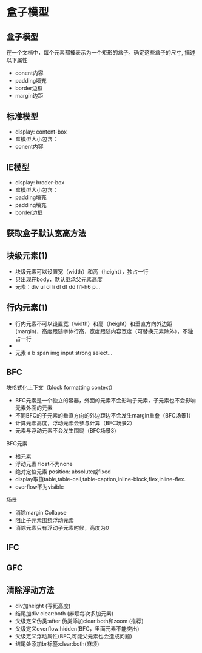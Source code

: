 # 盒子模型

## 盒子模型
在一个文档中，每个元素都被表示为一个矩形的盒子。确定这些盒子的尺寸, 描述以下属性
- conent内容
- padding填充
- border边框
- margin边距

## 标准模型
- display: content-box
- 盒模型大小包含：
- conent内容


## IE模型
- display: broder-box
- 盒模型大小包含：
- padding填充
- padding填充
- border边框

## 获取盒子默认宽高方法
## 块级元素(1)
- 块级元素可以设置宽（width）和高（height），独占一行
- 只出现在body，默认继承父元素高度
- 元素：div ul ol li dl dt dd h1-h6 p...

## 行内元素(1)
- 行内元素不可以设置宽（width）和高（height）和垂直方向外边距(margin)，高度跟随字体行高，宽度跟随内容宽度（可替换元素除外），不独占一行
- 
- 元素 a b span img input strong select...

## BFC
块格式化上下文（block formatting context）
- BFC元素是一个独立的容器，外面的元素不会影响子元素，子元素也不会影响元素外面的元素
- 不同BFC的子元素的垂直方向的外边距边不会发生margin重叠（BFC场景1）
- 计算元素高度，浮动元素会参与计算（BFC场景2）
- 元素与浮动元素不会发生围绕（BFC场景3）
  
BFC元素
- 根元素
- 浮动元素 float不为none
- 绝对定位元素 position: absolute或fixed
- display取值table,table-cell,table-caption,inline-block,flex,inline-flex.
- overflow不为visible

场景
- 消除margin Collapse
- 阻止子元素围绕浮动元素
- 消除元素只有浮动子元素时候，高度为0

## IFC
## GFC

## 清除浮动方法
- div加height (写死高度)
- 结尾加div clear:both (麻烦每次多加元素)
- 父级定义伪类:after 伪类添加clear:both和zoom (推荐)
- 父级定义overflow:hidden(BFC，里面元素不能突出)
- 父级定义浮动属性(BFC,可能父元素也会造成问题)
- 结尾处添加br标签:clear:both(麻烦)
